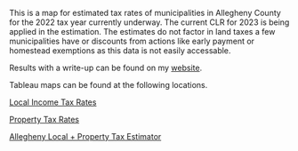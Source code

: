 This is a map for estimated tax rates of municipalities in Allegheny County for the 2022 tax year currently underway.  The current CLR for 2023 is being applied in the estimation.  The estimates do not factor in land taxes a few municipalities have or discounts from actions like early payment or homestead exemptions as this data is not easily accessable. 

Results with a write-up can be found on my [website](https://scottonestak.github.io/Projects/Allegheny_Tax_Map/Allegheny_Tax_Map.html).



Tableau maps can be found at the following locations.

[Local Income Tax Rates](https://public.tableau.com/app/profile/scott.onestak/viz/AlleghenyLocalIncomeTaxRates/AlleghenyLocalIncomeTaxRates)

[Property Tax Rates](https://public.tableau.com/app/profile/scott.onestak/viz/AlleghenyPropertyTaxRates/AlleghenyPropertyTaxRates)

[Allegheny Local + Property Tax Estimator](https://public.tableau.com/app/profile/scott.onestak/viz/AlleghenyLocalPropertyTaxEstimate/AlleghenyLocalPropertyTaxEstimate)

